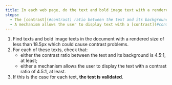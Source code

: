 ```yaml
---
title: In each web page, do the text and bold image text with a rendered size of less than 18.5px meet one of these conditions (except in special cases)?
steps:
  - The [contrast](#contrast) ratio between the text and its background is 4.5:1, at least.
  - A mechanism allows the user to display text with a [contrast](#contrast) ratio of at least 4.5:1.
---
```


1. Find texts and bold image texts in the document with a rendered size of less than 18.5px which could cause contrast problems.
2. For each of these texts, check that:
   - either the contrast ratio between the text and its background is 4.5:1, at least;
   - either a mechanism allows the user to display the text with a contrast ratio of 4.5:1, at least.
3. If this is the case for each text, **the test is validated**.
